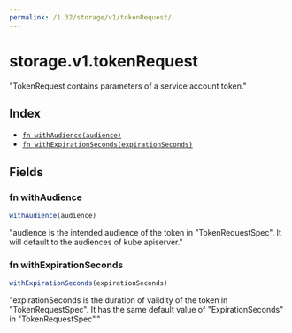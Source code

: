 ```yaml
---
permalink: /1.32/storage/v1/tokenRequest/
---
```


# storage.v1.tokenRequest

"TokenRequest contains parameters of a service account token."

## Index

* [`fn withAudience(audience)`](#fn-withaudience)
* [`fn withExpirationSeconds(expirationSeconds)`](#fn-withexpirationseconds)

## Fields

### fn withAudience

```ts
withAudience(audience)
```

"audience is the intended audience of the token in \"TokenRequestSpec\". It will default to the audiences of kube apiserver."

### fn withExpirationSeconds

```ts
withExpirationSeconds(expirationSeconds)
```

"expirationSeconds is the duration of validity of the token in \"TokenRequestSpec\". It has the same default value of \"ExpirationSeconds\" in \"TokenRequestSpec\"."